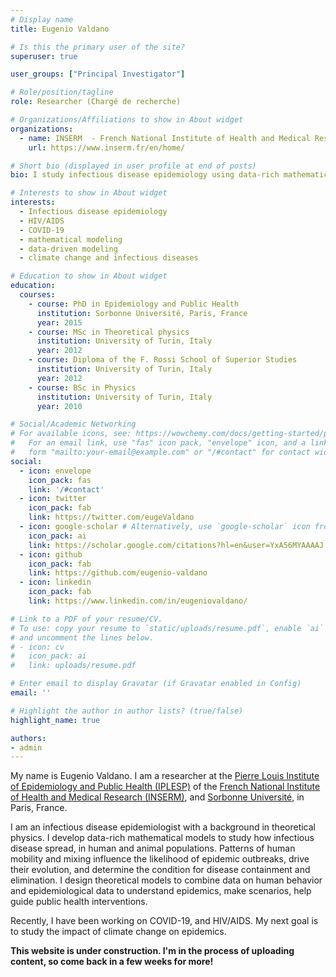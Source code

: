 ```yaml
---
# Display name
title: Eugenio Valdano

# Is this the primary user of the site?
superuser: true

user_groups: ["Principal Investigator"]

# Role/position/tagline
role: Researcher (Chargé de recherche)

# Organizations/Affiliations to show in About widget
organizations:
  - name: INSERM  - French National Institute of Health and Medical Research
    url: https://www.inserm.fr/en/home/

# Short bio (displayed in user profile at end of posts)
bio: I study infectious disease epidemiology using data-rich mathematical models.

# Interests to show in About widget
interests:
  - Infectious disease epidemiology
  - HIV/AIDS
  - COVID-19
  - mathematical modeling
  - data-driven modeling
  - climate change and infectious diseases

# Education to show in About widget
education:
  courses:
    - course: PhD in Epidemiology and Public Health
      institution: Sorbonne Université, Paris, France
      year: 2015
    - course: MSc in Theoretical physics
      institution: University of Turin, Italy
      year: 2012
    - course: Diploma of the F. Rossi School of Superior Studies
      institution: University of Turin, Italy
      year: 2012
    - course: BSc in Physics
      institution: University of Turin, Italy
      year: 2010

# Social/Academic Networking
# For available icons, see: https://wowchemy.com/docs/getting-started/page-builder/#icons
#   For an email link, use "fas" icon pack, "envelope" icon, and a link in the
#   form "mailto:your-email@example.com" or "/#contact" for contact widget.
social:
  - icon: envelope
    icon_pack: fas
    link: '/#contact'
  - icon: twitter
    icon_pack: fab
    link: https://twitter.com/eugeValdano
  - icon: google-scholar # Alternatively, use `google-scholar` icon from `ai` icon pack.  `graduation-cap`
    icon_pack: ai
    link: https://scholar.google.com/citations?hl=en&user=YxA56MYAAAAJ
  - icon: github
    icon_pack: fab
    link: https://github.com/eugenio-valdano
  - icon: linkedin
    icon_pack: fab
    link: https://www.linkedin.com/in/eugeniovaldano/

# Link to a PDF of your resume/CV.
# To use: copy your resume to `static/uploads/resume.pdf`, enable `ai` icons in `params.toml`,
# and uncomment the lines below.
# - icon: cv
#   icon_pack: ai
#   link: uploads/resume.pdf

# Enter email to display Gravatar (if Gravatar enabled in Config)
email: ''

# Highlight the author in author lists? (true/false)
highlight_name: true

authors:
- admin
---
```

My name is Eugenio Valdano. I am a researcher at the [Pierre Louis Institute of Epidemiology and Public Health (IPLESP)](https://www.iplesp.upmc.fr/en/home) of the [French National Institute of Health and Medical Research (INSERM)](https://www.inserm.fr/), and [Sorbonne Université](https://www.sorbonne-universite.fr/en), in Paris, France.

I am an infectious disease epidemiologist with a background in theoretical physics. I develop data-rich mathematical models to study how infectious disease spread, in human and animal populations. Patterns of human mobility and mixing influence the likelihood of epidemic outbreaks, drive their evolution, and determine the condition for disease containment and elimination. I design theoretical models to combine data on human behavior and epidemiological data to understand epidemics, make scenarios, help guide public health interventions.

Recently, I have been working on COVID-19, and HIV/AIDS. My next goal is to study the impact of climate change on epidemics.

**This website is under construction. I'm in the process of uploading content, so come back in a few weeks for more!**

<!--{{< icon name="download" pack="fas" >}} Download my {{< staticref "uploads/demo_resume.pdf" "newtab" >}}resumé{{< /staticref >}}.-->
